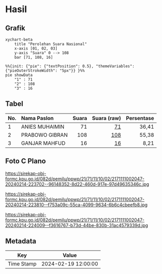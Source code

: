 # Hasil

## Grafik

```mermaid
xychart-beta
    title "Perolehan Suara Nasional"
    x-axis [01, 02, 03]
    y-axis "Suara" 0 --> 108
    bar [71, 108, 16]
```

```mermaid
%%{init: {"pie": {"textPosition": 0.5}, "themeVariables": {"pieOuterStrokeWidth": "5px"}} }%%
pie showData
    "1" : 71
    "2" : 108
    "3" : 16
```

## Tabel

| No. | Nama Paslon    | Suara | Suara (raw) | Persentase |
|:--- |:-------------- | -----:| -----------:| ----------:|
| 1   | ANIES MUHAIMIN | 71    | [71][p-1]   | 36,41      |
| 2   | PRABOWO GIBRAN | 108   | [108][p-2]  | 55,38      |
| 3   | GANJAR MAHFUD  | 16    | [16][p-3]   | 8,21       |


[p-1]: https://github.com/gigit-pemilu/pemilu-2024/blob/main/pilpres/hitung-suara/sub/21-kepulauan-riau/sub/71-kota-batam/sub/11-sagulung/sub/1002-sungai-binti/sub/047-tps/sub/paslon-1.txt
[p-2]: https://github.com/gigit-pemilu/pemilu-2024/blob/main/pilpres/hitung-suara/sub/21-kepulauan-riau/sub/71-kota-batam/sub/11-sagulung/sub/1002-sungai-binti/sub/047-tps/sub/paslon-2.txt
[p-3]: https://github.com/gigit-pemilu/pemilu-2024/blob/main/pilpres/hitung-suara/sub/21-kepulauan-riau/sub/71-kota-batam/sub/11-sagulung/sub/1002-sungai-binti/sub/047-tps/sub/paslon-3.txt

## Foto C Plano

https://sirekap-obj-formc.kpu.go.id/082d/pemilu/ppwp/21/71/11/10/02/2171111002047-20240214-223702--96148352-8d22-460d-917e-97d49635346c.jpg

https://sirekap-obj-formc.kpu.go.id/082d/pemilu/ppwp/21/71/11/10/02/2171111002047-20240214-223810--f753a09c-55ca-4099-9634-6b6c4cbeefb8.jpg

https://sirekap-obj-formc.kpu.go.id/082d/pemilu/ppwp/21/71/11/10/02/2171111002047-20240214-224009--f3616767-b73d-44be-830b-31ac4579339d.jpg


## Metadata

| Key        | Value               |
| ---------- | ------------------- |
| Time Stamp | 2024-02-19 12:00:00 |



